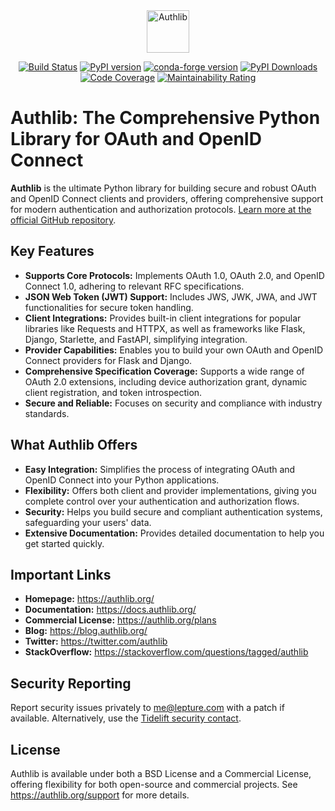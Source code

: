 <div align="center">

<picture>
  <source media="(prefers-color-scheme: dark)" srcset="docs/_static/dark-logo.svg" />
  <img alt="Authlib" src="docs/_static/light-logo.svg" height="68" />
</picture>

[![Build Status](https://github.com/authlib/authlib/workflows/tests/badge.svg)](https://github.com/authlib/authlib/actions)
[![PyPI version](https://img.shields.io/pypi/v/authlib.svg)](https://pypi.org/project/authlib)
[![conda-forge version](https://img.shields.io/conda/v/conda-forge/authlib.svg?label=conda-forge&colorB=0090ff)](https://anaconda.org/conda-forge/authlib)
[![PyPI Downloads](https://static.pepy.tech/badge/authlib/month)](https://pepy.tech/projects/authlib)
[![Code Coverage](https://codecov.io/gh/authlib/authlib/graph/badge.svg?token=OWTdxAIsPI)](https://codecov.io/gh/authlib/authlib)
[![Maintainability Rating](https://sonarcloud.io/api/project_badges/measure?project=authlib_authlib&metric=sqale_rating)](https://sonarcloud.io/summary/new_code?id=authlib_authlib)

</div>

# Authlib: The Comprehensive Python Library for OAuth and OpenID Connect

**Authlib** is the ultimate Python library for building secure and robust OAuth and OpenID Connect clients and providers, offering comprehensive support for modern authentication and authorization protocols. [Learn more at the official GitHub repository](https://github.com/authlib/authlib).

## Key Features

*   **Supports Core Protocols:** Implements OAuth 1.0, OAuth 2.0, and OpenID Connect 1.0, adhering to relevant RFC specifications.
*   **JSON Web Token (JWT) Support:** Includes JWS, JWK, JWA, and JWT functionalities for secure token handling.
*   **Client Integrations:** Provides built-in client integrations for popular libraries like Requests and HTTPX, as well as frameworks like Flask, Django, Starlette, and FastAPI, simplifying integration.
*   **Provider Capabilities:** Enables you to build your own OAuth and OpenID Connect providers for Flask and Django.
*   **Comprehensive Specification Coverage:**  Supports a wide range of OAuth 2.0 extensions, including device authorization grant, dynamic client registration, and token introspection.
*   **Secure and Reliable:**  Focuses on security and compliance with industry standards.

## What Authlib Offers

*   **Easy Integration:** Simplifies the process of integrating OAuth and OpenID Connect into your Python applications.
*   **Flexibility:** Offers both client and provider implementations, giving you complete control over your authentication and authorization flows.
*   **Security:** Helps you build secure and compliant authentication systems, safeguarding your users' data.
*   **Extensive Documentation:** Provides detailed documentation to help you get started quickly.

## Important Links

*   **Homepage:** <https://authlib.org/>
*   **Documentation:** <https://docs.authlib.org/>
*   **Commercial License:** <https://authlib.org/plans>
*   **Blog:** <https://blog.authlib.org/>
*   **Twitter:** <https://twitter.com/authlib>
*   **StackOverflow:** <https://stackoverflow.com/questions/tagged/authlib>

## Security Reporting

Report security issues privately to <me@lepture.com> with a patch if available.  Alternatively, use the [Tidelift security contact](https://tidelift.com/security).

## License

Authlib is available under both a BSD License and a Commercial License, offering flexibility for both open-source and commercial projects.  See <https://authlib.org/support> for more details.